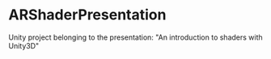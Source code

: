 # ARShaderPresentation
Unity project belonging to the presentation: "An introduction to shaders with Unity3D"
